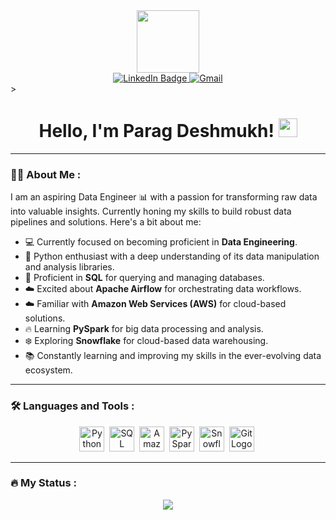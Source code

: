 <div align="center">
  <img src="https://media.giphy.com/media/M9gbBd9nbDrOTu1Mqx/giphy.gif" width="100"/>
</div>

<div align="center">
  <a href="https://www.linkedin.com/in/parag-deshmukh-b36b12217/">
    <img src="https://img.shields.io/badge/LinkedIn-blue?style=for-the-badge&logo=linkedin&logoColor=white" alt="LinkedIn Badge"/>
  </a>
  <a href="mailto:paragdeshmukh127@gmail.com">
    <img src="https://img.shields.io/badge/Gmail-D14836?style=for-the-badge&logo=gmail&logoColor=white" alt="Gmail"/>
  </a>
</div>>

<div align="center">
  <img src="https://komarev.com/ghpvc/?username=Parag-Deshmukh&style=flat-square&color=blue" alt=""/>
  <h1>
    Hello, I'm Parag Deshmukh!
    <img src="https://media.giphy.com/media/hvRJCLFzcasrR4ia7z/giphy.gif" width="30px"/>
  </h1>
</div>

---

### :woman_technologist: About Me :

I am an aspiring Data Engineer :bar_chart: with a passion for transforming raw data into valuable insights. Currently honing my skills to build robust data pipelines and solutions. Here's a bit about me:

- :computer: Currently focused on becoming proficient in **Data Engineering**.
- :snake: Python enthusiast with a deep understanding of its data manipulation and analysis libraries.
- :floppy_disk: Proficient in **SQL** for querying and managing databases.
- :cloud: Excited about **Apache Airflow** for orchestrating data workflows.
- :cloud: Familiar with **Amazon Web Services (AWS)** for cloud-based solutions.
- :fire: Learning **PySpark** for big data processing and analysis.
- :snowflake: Exploring **Snowflake** for cloud-based data warehousing.
- :books: Constantly learning and improving my skills in the ever-evolving data ecosystem.

---

### :hammer_and_wrench: Languages and Tools :

<div align="center">
  <img src="https://www.vectorlogo.zone/logos/python/python-icon.svg" title="Python" alt="Python" width="40" height="40"/>&nbsp;
    <img src="https://www.vectorlogo.zone/logos/sqlite/sqlite-icon.svg" title="SQL" alt="SQL" width="40" height="40"/>&nbsp;
  <img src="https://www.vectorlogo.zone/logos/amazon_aws/amazon_aws-icon.svg" title="Amazon Web Services" alt="Amazon Web Services" width="40" height="40"/>&nbsp;
  <img src="https://www.vectorlogo.zone/logos/apache_spark/apache_spark-icon.svg" title="PySpark" alt="PySpark" width="40" height="40"/>&nbsp;
  <img src="https://www.vectorlogo.zone/logos/snowflake/snowflake-icon.svg" title="Snowflake" alt="Snowflake" width="40" height="40"/>&nbsp;
  <img src="https://www.vectorlogo.zone/logos/git-scm/git-scm-icon.svg" alt="Git Logo" width="40" height="40" />&nbsp;


</div>

---

### :fire: My Status :

<p align="center">
  <a href="#">
    <img
      align="center" src="https://github-readme-streak-stats.herokuapp.com?user=Parag-Deshmukh&theme=onedark&date_format=M%20j%5B%2C%20Y%5D&dates=737373&ring=DD8484&fire=E25822&stroke=00000000&currStreakNum=DD0D4F&currStreakLabel=A6A6A6&border=00000000&background=161B22" />
  </a>
</p>

